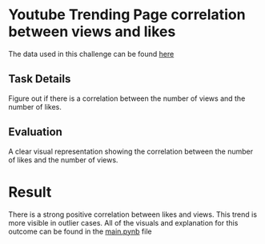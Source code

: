 # Youtube Trending Page correlation between views and likes

The data used in this challenge can be found [here](https://www.kaggle.com/datasnaek/youtube-new)

## Task Details
Figure out if there is a correlation between the number of views and the number of likes.

## Evaluation
A clear visual representation showing the correlation between the number of likes and the number of views.


# Result 
There is a strong positive correlation between likes and views. This trend is more visible in outlier cases.
All of the visuals and explanation for this outcome can be found in the [main.pynb](main.pynb) file


